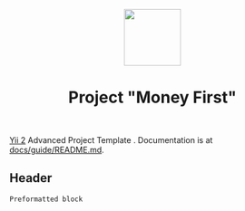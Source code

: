 <p align="center">
    <a href="https://github.com/yiisoft" target="_blank">
        <img src="https://i.imgur.com/xjhLmBT.png" height="100px">
    </a>
    <h1 align="center">Project "Money First"</h1>
    <br>
</p>

[Yii 2](http://www.yiiframework.com/) Advanced Project Template .
Documentation is at [docs/guide/README.md](docs/guide/README.md).

Header
-------------------

```
Preformatted block

```
